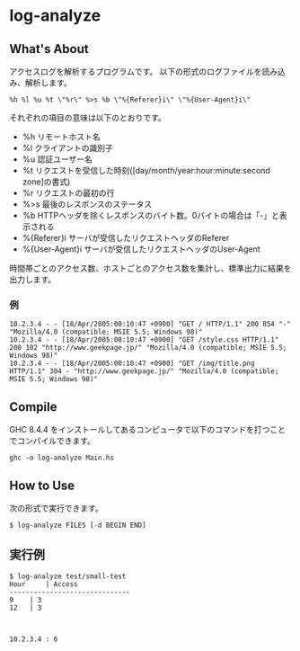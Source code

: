 # log-analyze
## What's About

アクセスログを解析するプログラムです。
以下の形式のログファイルを読み込み、解析します。

```
%h %l %u %t \"%r\" %>s %b \"%{Referer}i\" \"%{User-Agent}i\"
```

それぞれの項目の意味は以下のとおりです。
- %h    リモートホスト名
- %l    クライアントの識別子
- %u    認証ユーザー名
- %t    リクエストを受信した時刻([day/month/year:hour:minute:second zone]の書式)
- %r    リクエストの最初の行
- %>s   最後のレスポンスのステータス
- %b    HTTPヘッダを除くレスポンスのバイト数。0バイトの場合は「-」と表示される
- %{Referer}i    サーバが受信したリクエストヘッダのReferer
- %{User-Agent}i サーバが受信したリクエストヘッダのUser-Agent

時間帯ごとのアクセス数、ホストごとのアクセス数を集計し、標準出力に結果を出力します。

### 例

```
10.2.3.4 - - [18/Apr/2005:00:10:47 +0900] "GET / HTTP/1.1" 200 854 "-" "Mozilla/4.0 (compatible; MSIE 5.5; Windows 98)"
10.2.3.4 - - [18/Apr/2005:00:10:47 +0900] "GET /style.css HTTP/1.1" 200 102 "http://www.geekpage.jp/" "Mozilla/4.0 (compatible; MSIE 5.5; Windows 98)"
10.2.3.4 - - [18/Apr/2005:00:10:47 +0900] "GET /img/title.png HTTP/1.1" 304 - "http://www.geekpage.jp/" "Mozilla/4.0 (compatible; MSIE 5.5; Windows 98)"
```

## Compile
GHC 8.4.4 をインストールしてあるコンピュータで以下のコマンドを打つことでコンパイルできます。

```
ghc -o log-analyze Main.hs
```

## How to Use
次の形式で実行できます。

```
$ log-analyze FILES [-d BEGIN END]
```

## 実行例

```
$ log-analyze test/small-test
Hour	 | Access
------------------------------
9	 | 3
12	 | 3



10.2.3.4 : 6
```
